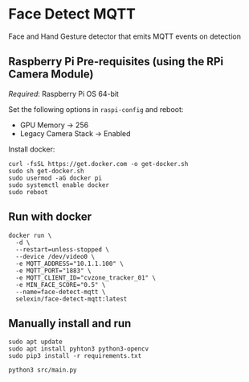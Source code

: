 # Face Detect MQTT
Face and Hand Gesture detector that emits MQTT events on detection

## Raspberry Pi Pre-requisites (using the RPi Camera Module)
*Required*: Raspberry Pi OS 64-bit

Set the following options in `raspi-config` and reboot:
 - GPU Memory -> 256
 - Legacy Camera Stack -> Enabled

Install docker:
```
curl -fsSL https://get.docker.com -o get-docker.sh
sudo sh get-docker.sh
sudo usermod -aG docker pi
sudo systemctl enable docker
sudo reboot
```

## Run with docker
```
docker run \
  -d \
  --restart=unless-stopped \
  --device /dev/video0 \
  -e MQTT_ADDRESS="10.1.1.100" \
  -e MQTT_PORT="1883" \
  -e MQTT_CLIENT_ID="cvzone_tracker_01" \
  -e MIN_FACE_SCORE="0.5" \
  --name=face-detect-mqtt \ 
  selexin/face-detect-mqtt:latest
```

## Manually install and run
```
sudo apt update
sudo apt install pyhton3 python3-opencv
sudo pip3 install -r requirements.txt

python3 src/main.py
```
